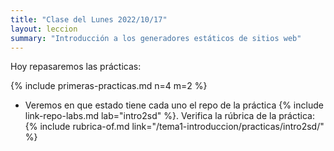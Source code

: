 ```yaml
---
title: "Clase del Lunes 2022/10/17"
layout: leccion
summary: "Introducción a los generadores estáticos de sitios web"
---
```


Hoy repasaremos las prácticas:

{% include primeras-practicas.md n=4 m=2 %}

* Veremos en que estado tiene cada uno el repo de la práctica {% include link-repo-labs.md lab="intro2sd" %}. Verifica la rúbrica de la práctica:
  {% include rubrica-of.md link="/tema1-introduccion/practicas/intro2sd/" %}